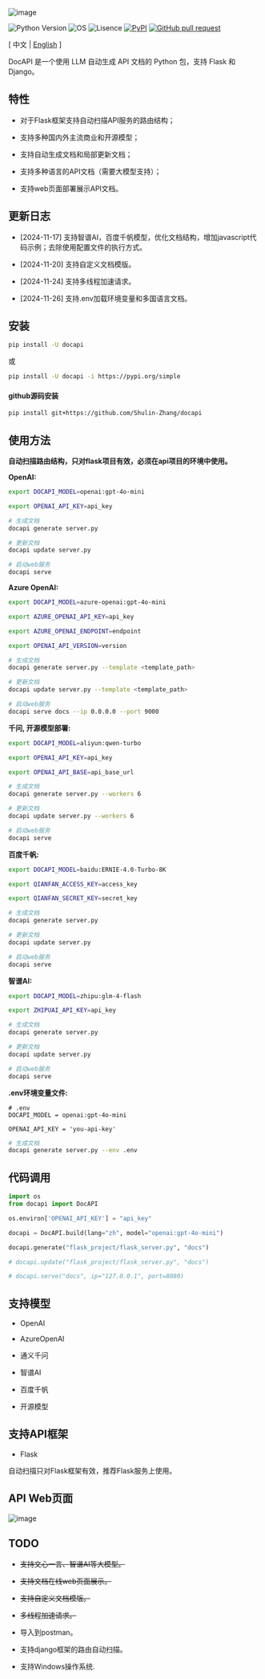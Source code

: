 ![image](assets/logo.png)

![Python Version](https://img.shields.io/badge/python-3.8+-aff.svg)
![OS](https://img.shields.io/badge/os-linux%20|%20macOS-blue)
![Lisence](https://img.shields.io/badge/license-Apache%202-dfd.svg)
[![PyPI](https://img.shields.io/pypi/v/docapi)](https://pypi.org/project/docapi/)
[![GitHub pull request](https://img.shields.io/badge/PRs-welcome-blue)](https://github.com/Shulin-Zhang/docapi/pulls)

\[ 中文 | [English](README.md) \]

DocAPI 是一个使用 LLM 自动生成 API 文档的 Python 包，支持 Flask 和 Django。

## 特性

- 对于Flask框架支持自动扫描API服务的路由结构；
  
- 支持多种国内外主流商业和开源模型；
  
- 支持自动生成文档和局部更新文档；

- 支持多种语言的API文档（需要大模型支持）；

- 支持web页面部署展示API文档。

## 更新日志

- [2024-11-17] 支持智谱AI，百度千帆模型，优化文档结构，增加javascript代码示例；去除使用配置文件的执行方式。

- [2024-11-20] 支持自定义文档模版。

- [2024-11-24] 支持多线程加速请求。

- [2024-11-26] 支持.env加载环境变量和多国语言文档。

## 安装

```bash
pip install -U docapi
```

或

```bash
pip install -U docapi -i https://pypi.org/simple
```

#### github源码安装

```bash
pip install git+https://github.com/Shulin-Zhang/docapi
```

## 使用方法

**自动扫描路由结构，只对flask项目有效，必须在api项目的环境中使用。**

**OpenAI:**
```bash
export DOCAPI_MODEL=openai:gpt-4o-mini

export OPENAI_API_KEY=api_key

# 生成文档
docapi generate server.py

# 更新文档
docapi update server.py

# 启动web服务
docapi serve
```

**Azure OpenAI:**
```bash
export DOCAPI_MODEL=azure-openai:gpt-4o-mini

export AZURE_OPENAI_API_KEY=api_key

export AZURE_OPENAI_ENDPOINT=endpoint

export OPENAI_API_VERSION=version

# 生成文档
docapi generate server.py --template <template_path>

# 更新文档
docapi update server.py --template <template_path>

# 启动web服务
docapi serve docs --ip 0.0.0.0 --port 9000
```

**千问, 开源模型部署:**
```bash
export DOCAPI_MODEL=aliyun:qwen-turbo

export OPENAI_API_KEY=api_key

export OPENAI_API_BASE=api_base_url

# 生成文档
docapi generate server.py --workers 6

# 更新文档
docapi update server.py --workers 6

# 启动web服务
docapi serve
```

**百度千帆:**
```bash
export DOCAPI_MODEL=baidu:ERNIE-4.0-Turbo-8K

export QIANFAN_ACCESS_KEY=access_key

export QIANFAN_SECRET_KEY=secret_key

# 生成文档
docapi generate server.py

# 更新文档
docapi update server.py

# 启动web服务
docapi serve
```

**智谱AI:**
```bash
export DOCAPI_MODEL=zhipu:glm-4-flash

export ZHIPUAI_API_KEY=api_key

# 生成文档
docapi generate server.py

# 更新文档
docapi update server.py

# 启动web服务
docapi serve
```

**.env环境变量文件:**

```.env
# .env
DOCAPI_MODEL = openai:gpt-4o-mini

OPENAI_API_KEY = 'you-api-key'
```

```bash
# 生成文档
docapi generate server.py --env .env
```

## 代码调用
```python
import os
from docapi import DocAPI

os.environ['OPENAI_API_KEY'] = "api_key"

docapi = DocAPI.build(lang="zh", model="openai:gpt-4o-mini")

docapi.generate("flask_project/flask_server.py", "docs")

# docapi.update("flask_project/flask_server.py", "docs")

# docapi.serve("docs", ip="127.0.0.1", port=8080)
```

## 支持模型

- OpenAI

- AzureOpenAI

- 通义千问

- 智谱AI

- 百度千帆

- 开源模型

## 支持API框架

- Flask
  
自动扫描只对Flask框架有效，推荐Flask服务上使用。

## API Web页面

![image](assets/example1.png)

## TODO

- ~~支持文心一言、智谱AI等大模型。~~

- ~~支持文档在线web页面展示。~~

- ~~支持自定义文档模版。~~

- ~~多线程加速请求。~~

- 导入到postman。

- 支持django框架的路由自动扫描。

- 支持Windows操作系统.
